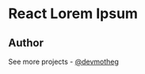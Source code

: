 # React Lorem Ipsum

## Author

See more projects - [@devmotheg](https://github.com/devmotheg?tab=repositories)
